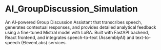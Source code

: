 # AI_GroupDiscussion_Simulation
An AI-powered Group Discussion Assistant that transcribes speech, generates contextual responses, and provides detailed analytical feedback using a fine-tuned Mistral model with LoRA. Built with FastAPI backend, React frontend, and integrates speech-to-text (AssemblyAI) and text-to-speech (ElevenLabs) services.
